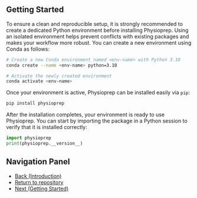 ## Getting Started

To ensure a clean and reproducible setup, it is strongly recommended to create a dedicated Python environment before installing Physioprep. Using an isolated environment helps prevent conflicts with existing packages and makes your workflow more robust. You can create a new environment using Conda as follows:

```bash
# Create a new Conda environment named <env-name> with Python 3.10
conda create --name <env-name> python=3.10

# Activate the newly created environment
conda activate <env-name>
```

Once your environment is active, Physioprep can be installed easily via `pip`:
```bash 
pip install physioprep
```

After the installation completes, your environment is ready to use Physioprep. You can start by importing the package in a Python session to verify that it is installed correctly:
```python
import physioprep
print(physioprep.__version__)
```

## Navigation Panel
- [Back (Introduction)](/README.md)
- [Return to repository](/)
- [Next (Getting Started)](/docs/markdowns/mimic_iii_tk.md)